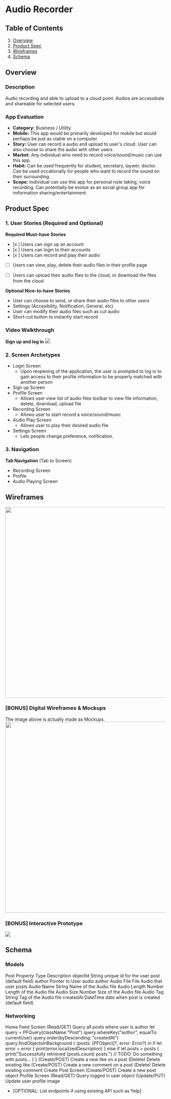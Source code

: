 # Audio Recorder

## Table of Contents
1. [Overview](#Overview)
1. [Product Spec](#Product-Spec)
1. [Wireframes](#Wireframes)
2. [Schema](#Schema)

## Overview
### Description
Audio recording and able to upload to a cloud point. Audios are accessibale and shareable for selected users.

### App Evaluation
- **Category:** Business / Utility
- **Mobile:** This app would be primarily developed for mobile but would perhaps be just as viable on a computer.
- **Story:** User can record a audio and upload to user's cloud. User can also choose to share the audio with other users
- **Market:** Any individual who need to record voice/sound/music can use this app.
- **Habit:** Can be used frequently for student, secretary, laywer, doctor. Can be used occationally for people who want to record the sound on their surrounding.
- **Scope:** Individual can use this app for personal note taking, voice recording. Can potentially be evolue as an social group app for imformation sharing/entertainment.

## Product Spec
### 1. User Stories (Required and Optional)

**Required Must-have Stories**

- [x ] Users can sign up an account
- [x ] Users can login to their accounts
- [x ] Users can record and play their audio
- [ ] Users can view, play, delete their audio files in their profile page
- [ ] Users can upload their audio files to the cloud, or download the files from the cloud


**Optional Nice-to-have Stories**

* User can choose to send, or share their audio files to other users
* Settings (Accesibility, Notification, General, etc)
* User can modify their audio files such as cut audio
* Short-cut button to instantly start record

### Video Walkthrough

**Sign up and log in**
<img src="https://github.com/YoTNT/Audio-Recorder/blob/master/login_signUp_audioRecorder.gif"><br>

### 2. Screen Archetypes

* Login Screen
  * Upon reopening of the application, the user is prompted to log in to gain access to their profile information to be properly matched with another person
* Sign up Screen
* Profile Screen 
   * Allows user view list of audio files toolbar to view file information, delete, download, upload file
* Recording Screen
   * Allows user to start record a voice/sound/music
* Audio Play Screen
   * Allows user to play their desired audio file
* Settings Screen
   * Lets people change preference, notification.

### 3. Navigation

**Tab Navigation** (Tab to Screen)

* Recording Screen
* Profile
* Audio Playing Screen

## Wireframes
<img src="https://github.com/YoTNT/Audio-Recorder/blob/master/UI%20Collection.jpg" width=600><br>

### [BONUS] Digital Wireframes & Mockups
The image above is actually made as Mockups.
<img src="https://github.com/YoTNT/Audio-Recorder/blob/master/Mockups.jpg" width=600><br>


### [BONUS] Interactive Prototype
<img src="https://github.com/YoTNT/Audio-Recorder/blob/master/walkthrough_audioRecorder.gif"><br>

## Schema 

### Models
Post
Property	Type			Description
objectId	String			unique id for the user post (default field)
author		Pointer to User		audio author
Audio File	File			Audio that user posts
Audio Name	String			Name of the Audio file
Audio Length	Number			Length of the Audio file
Audio Size	Number			Size of the Audio file
Audio Tag	String			Tag of the Audio file
createdAt	DateTime		date when post is created (default field)

### Networking
Home Feed Screen
(Read/GET) Query all posts where user is author
let query = PFQuery(className:"Post")
query.whereKey("author", equalTo: currentUser)
query.order(byDescending: "createdAt")
query.findObjectsInBackground { (posts: [PFObject]?, error: Error?) in
   if let error = error { 
      print(error.localizedDescription)
   } else if let posts = posts {
      print("Successfully retrieved \(posts.count) posts.")
  // TODO: Do something with posts...
   }
}
(Create/POST) Create a new like on a post
(Delete) Delete existing like
(Create/POST) Create a new comment on a post
(Delete) Delete existing comment
Create Post Screen
(Create/POST) Create a new post object
Profile Screen
(Read/GET) Query logged in user object
(Update/PUT) Update user profile image

- [OPTIONAL: List endpoints if using existing API such as Yelp]
